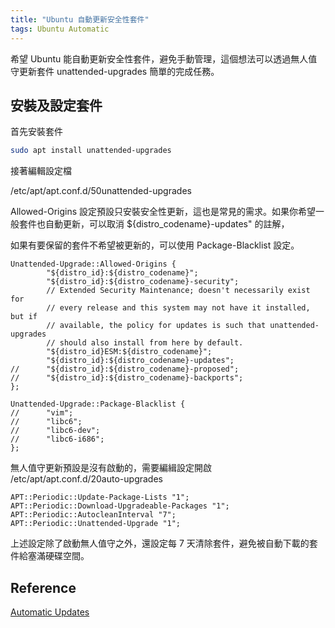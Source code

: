 ```yaml
---
title: "Ubuntu 自動更新安全性套件"
tags: Ubuntu Automatic
---
```


希望 Ubuntu 能自動更新安全性套件，避免手動管理，這個想法可以透過無人值守更新套件 unattended-upgrades 簡單的完成任務。

## 安裝及設定套件

首先安裝套件

```bash
sudo apt install unattended-upgrades
```

接著編輯設定檔

/etc/apt/apt.conf.d/50unattended-upgrades

Allowed-Origins 設定預設只安裝安全性更新，這也是常見的需求。如果你希望一般套件也自動更新，可以取消 \${distro_codename}-updates" 的註解，

如果有要保留的套件不希望被更新的，可以使用 Package-Blacklist 設定。

```
Unattended-Upgrade::Allowed-Origins {
        "${distro_id}:${distro_codename}";
        "${distro_id}:${distro_codename}-security";
        // Extended Security Maintenance; doesn't necessarily exist for
        // every release and this system may not have it installed, but if
        // available, the policy for updates is such that unattended-upgrades
        // should also install from here by default.
        "${distro_id}ESM:${distro_codename}";
        "${distro_id}:${distro_codename}-updates";
//      "${distro_id}:${distro_codename}-proposed";
//      "${distro_id}:${distro_codename}-backports";
};

Unattended-Upgrade::Package-Blacklist {
//      "vim";
//      "libc6";
//      "libc6-dev";
//      "libc6-i686";
};
```

無人值守更新預設是沒有啟動的，需要編緝設定開啟
/etc/apt/apt.conf.d/20auto-upgrades

```
APT::Periodic::Update-Package-Lists "1";
APT::Periodic::Download-Upgradeable-Packages "1";
APT::Periodic::AutocleanInterval "7";
APT::Periodic::Unattended-Upgrade "1";
```

上述設定除了啟動無人值守之外，還設定每 7 天清除套件，避免被自動下載的套件給塞滿硬碟空間。

## Reference

[Automatic Updates](https://help.ubuntu.com/lts/serverguide/automatic-updates.html)
